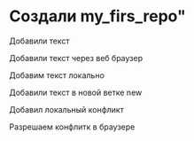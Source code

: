 # Создали my_firs_repo" 

Добавили текст

Добавили текст через веб браузер

Добавим текст локально

Добавили текст в новой ветке new

Добавил локальный конфликт

Разрешаем конфлитк в браузере

